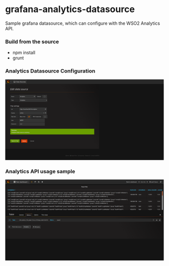 # grafana-analytics-datasource

Sample grafana datasource, which can configure with the WSO2 Analytics API.

### Build from the source
- npm install
- grunt

### Analytics Datasource Configuration

![](https://github.com/udarakr/grafana-analytics-datasource/blob/master/doc/config.png)


### Analytics API usage sample

![](https://github.com/udarakr/grafana-analytics-datasource/blob/master/doc/sample.png)
